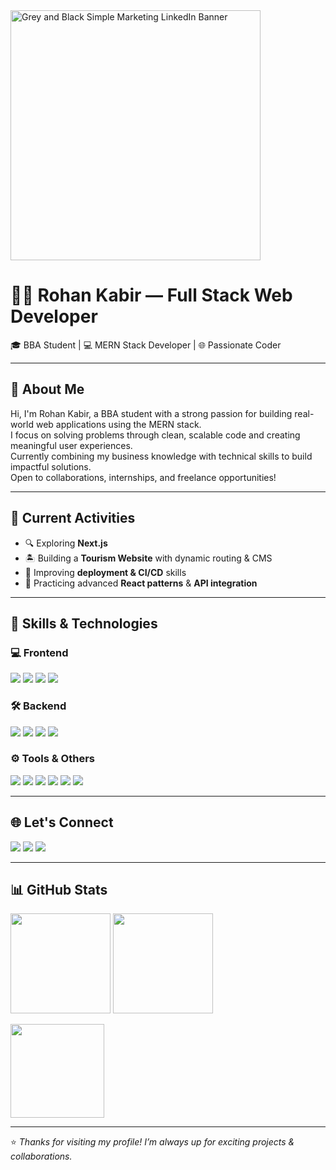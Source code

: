 <!-- Banner Image -->
<a href="https://ibb.co/Cp83XkR1">
  <img src="https://i.ibb.co/Cp83XkR1/Grey-and-Black-Simple-Marketing-Linked-In-Banner.png" alt="Grey and Black Simple Marketing LinkedIn Banner" border="0" width="400px" />
</a>


# 👨‍💻 Rohan Kabir — Full Stack Web Developer

🎓 BBA Student | 💻 MERN Stack Developer | 🌐 Passionate Coder  

---

## 📌 About Me

Hi, I'm Rohan Kabir, a BBA student with a strong passion for building real-world web applications using the MERN stack.  
I focus on solving problems through clean, scalable code and creating meaningful user experiences.  
Currently combining my business knowledge with technical skills to build impactful solutions.  
Open to collaborations, internships, and freelance opportunities!

---

## 🚧 Current Activities

- 🔍 Exploring **Next.js**
- 🏝️ Building a **Tourism Website** with dynamic routing & CMS
- 🚀 Improving **deployment & CI/CD** skills
- 🧩 Practicing advanced **React patterns** & **API integration**

---

## 🧠 Skills & Technologies

### 💻 Frontend
<p align="left">
  <img src="https://img.shields.io/badge/React-61DAFB?logo=react&logoColor=black&style=flat-square" />
  <img src="https://img.shields.io/badge/TailwindCSS-38B2AC?logo=tailwind-css&logoColor=white&style=flat-square" />
  <img src="https://img.shields.io/badge/DaisyUI-%23A855F7?logo=tailwind-css&logoColor=white&style=flat-square" />
  <img src="https://img.shields.io/badge/Framer--Motion-black?logo=framer&logoColor=white&style=flat-square" />
</p>

### 🛠️ Backend
<p align="left">
  <img src="https://img.shields.io/badge/Node.js-339933?logo=node.js&logoColor=white&style=flat-square" />
  <img src="https://img.shields.io/badge/Express.js-000000?logo=express&logoColor=white&style=flat-square" />
  <img src="https://img.shields.io/badge/MongoDB-47A248?logo=mongodb&logoColor=white&style=flat-square" />
  <img src="https://img.shields.io/badge/Firebase-FFCA28?logo=firebase&logoColor=black&style=flat-square" />
</p>

### ⚙️ Tools & Others
<p align="left">
  <img src="https://img.shields.io/badge/Git-F05032?logo=git&logoColor=white&style=flat-square" />
  <img src="https://img.shields.io/badge/GitHub-181717?logo=github&logoColor=white&style=flat-square" />
  <img src="https://img.shields.io/badge/Axios-5A29E4?logo=axios&logoColor=white&style=flat-square" />
  <img src="https://img.shields.io/badge/Stripe-635BFF?logo=stripe&logoColor=white&style=flat-square" />
  <img src="https://img.shields.io/badge/TanStack%20Query-FF4154?logo=react-query&logoColor=white&style=flat-square" />
  <img src="https://img.shields.io/badge/Vercel-000000?logo=vercel&logoColor=white&style=flat-square" />
</p>

---

## 🌐 Let's Connect

<p>
  <a href="mailto:rohankabir.dev@gmail.com"><img src="https://img.shields.io/badge/Email-D14836?logo=gmail&logoColor=white&style=flat-square" /></a>
  <a href="https://www.linkedin.com/in/rohan-kabir" target="_blank"><img src="https://img.shields.io/badge/LinkedIn-0077B5?logo=linkedin&logoColor=white&style=flat-square" /></a>
  <a href="https://github.com/rohan-kabir" target="_blank"><img src="https://img.shields.io/badge/GitHub-181717?logo=github&logoColor=white&style=flat-square" /></a>
</p>

---

## 📊 GitHub Stats

<p align="left">
  <img src="https://github-readme-stats.vercel.app/api?username=rohan-kabir&show_icons=true&theme=default" height="160px" />
  <img src="https://github-readme-stats.vercel.app/api/top-langs/?username=rohan-kabir&layout=compact&theme=default" height="160px" />
</p>

<p align="left">
  <img src="https://github-readme-streak-stats.herokuapp.com/?user=rohan-kabir&theme=default" height="150px" />
</p>

---

⭐ *Thanks for visiting my profile! I’m always up for exciting projects & collaborations.*
